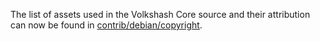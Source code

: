 The list of assets used in the Volkshash Core source and their attribution can now be found in [contrib/debian/copyright](../contrib/debian/copyright).
